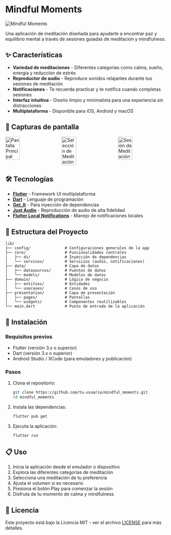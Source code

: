 # Mindful Moments

![Mindful Moments](https://via.placeholder.com/800x400?text=Mindful+Moments+App)

Una aplicación de meditación diseñada para ayudarte a encontrar paz y equilibrio mental a través de sesiones guiadas de meditación y mindfulness.

## ✨ Características

- **Variedad de meditaciones** - Diferentes categorías como calma, sueño, energía y reducción de estrés
- **Reproductor de audio** - Reproduce sonidos relajantes durante tus sesiones de meditación
- **Notificaciones** - Te recuerda practicar y te notifica cuando completas sesiones
- **Interfaz intuitiva** - Diseño limpio y minimalista para una experiencia sin distracciones
- **Multiplataforma** - Disponible para iOS, Android y macOS

## 📱 Capturas de pantalla

<div style="display: flex; justify-content: space-between;">
    <img src="https://via.placeholder.com/250x500?text=Pantalla+Principal" width="30%" alt="Pantalla Principal">
    <img src="https://via.placeholder.com/250x500?text=Selección+de+Meditación" width="30%" alt="Selección de Meditación">
    <img src="https://via.placeholder.com/250x500?text=Sesión+de+Meditación" width="30%" alt="Sesión de Meditación">
</div>

## 🛠️ Tecnologías

- **[Flutter](https://flutter.dev/)** - Framework UI multiplataforma
- **[Dart](https://dart.dev/)** - Lenguaje de programación
- **[Get_It](https://pub.dev/packages/get_it)** - Para inyección de dependencias
- **[Just Audio](https://pub.dev/packages/just_audio)** - Reproducción de audio de alta fidelidad
- **[Flutter Local Notifications](https://pub.dev/packages/flutter_local_notifications)** - Manejo de notificaciones locales

## 📂 Estructura del Proyecto

```
lib/
├── config/               # Configuraciones generales de la app
├── core/                 # Funcionalidades centrales
│   ├── di/               # Inyección de dependencias
│   └── services/         # Servicios (audio, notificaciones)
├── data/                 # Capa de datos
│   ├── datasources/      # Fuentes de datos
│   └── models/           # Modelos de datos
├── domain/               # Lógica de negocio
│   ├── entities/         # Entidades
│   └── usecases/         # Casos de uso
├── presentation/         # Capa de presentación
│   ├── pages/            # Pantallas
│   └── widgets/          # Componentes reutilizables
└── main.dart             # Punto de entrada de la aplicación
```

## 🚀 Instalación

### Requisitos previos

- Flutter (versión 3.x o superior)
- Dart (versión 3.x o superior)
- Android Studio / XCode (para emuladores y publicación)

### Pasos

1. Clona el repositorio:
   ```bash
   git clone https://github.com/tu-usuario/mindful_moments.git
   cd mindful_moments
   ```

2. Instala las dependencias:
   ```bash
   flutter pub get
   ```

3. Ejecuta la aplicación:
   ```bash
   flutter run
   ```

## 📋 Uso

1. Inicia la aplicación desde el emulador o dispositivo
2. Explora las diferentes categorías de meditación
3. Selecciona una meditación de tu preferencia
4. Ajusta el volumen si es necesario
5. Presiona el botón Play para comenzar la sesión
6. Disfruta de tu momento de calma y mindfulness

## 📄 Licencia

Este proyecto está bajo la Licencia MIT - ver el archivo [LICENSE](LICENSE) para más detalles.
